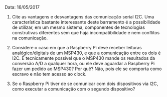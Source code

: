 Data: 16/05/2017

1. Cite as vantagens e desvantagens das comunicação serial I2C.
Uma característica bastante interessante deste barramento é a possibilidade de utilizar, em um mesmo sistema, componentes de tecnologias construtivas diferentes sem que haja incompatibilidade e nem conflitos na comunicação.

2. Considere o caso em que a Raspberry Pi deve receber leituras analógico/digitais de um MSP430, e que a comunicação entre os dois é I2C. É tecnicamente possível que o MSP430 mande os resultados da conversão A/D a qualquer hora, ou ele deve aguardar a Raspberry Pi fazer um pedido ao MSP430? Por quê?
Não, pois ele se comporta como escravo e não tem acesso ao clock.

3. Se o Raspberry Pi tiver de se comunicar com dois dispositivos via I2C, como executar a comunicação com o segundo dispositivo?

